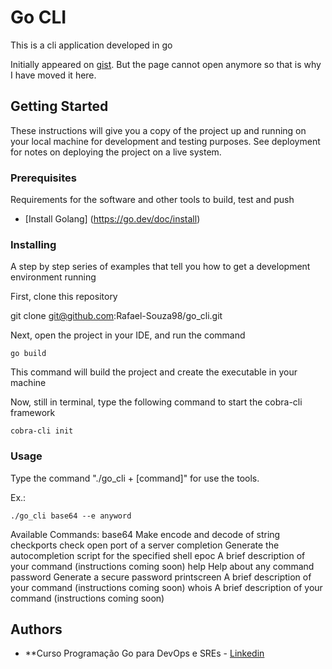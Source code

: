 # Go CLI

This is a cli application developed in go

Initially appeared on
[gist](https://gist.github.com/PurpleBooth/109311bb0361f32d87a2). But the page cannot open anymore so that is why I have moved it here.

## Getting Started

These instructions will give you a copy of the project up and running on
your local machine for development and testing purposes. See deployment
for notes on deploying the project on a live system.

### Prerequisites

Requirements for the software and other tools to build, test and push 
- [Install Golang] (https://go.dev/doc/install)


### Installing

A step by step series of examples that tell you how to get a development
environment running

First, clone this repository

   git clone git@github.com:Rafael-Souza98/go_cli.git

Next, open the project in your IDE, and run the command

    go build

This command will build the project and create the executable in your machine

Now, still in terminal, type the following command to start the cobra-cli framework

    cobra-cli init
   
### Usage

Type the command "./go_cli + [command]" for use the tools.

Ex.:

    ./go_cli base64 --e anyword

Available Commands:
  base64      Make encode and decode of string
  checkports  check open port of a server
  completion  Generate the autocompletion script for the specified shell
  epoc        A brief description of your command (instructions coming soon)
  help        Help about any command
  password    Generate a secure password
  printscreen A brief description of your command (instructions coming soon)
  whois       A brief description of your command (instructions coming soon)



## Authors

  - **Curso Programação Go para DevOps e SREs -
    [Linkedin](https://www.udemy.com/course/programacao-go-para-devops-e-sres/)





